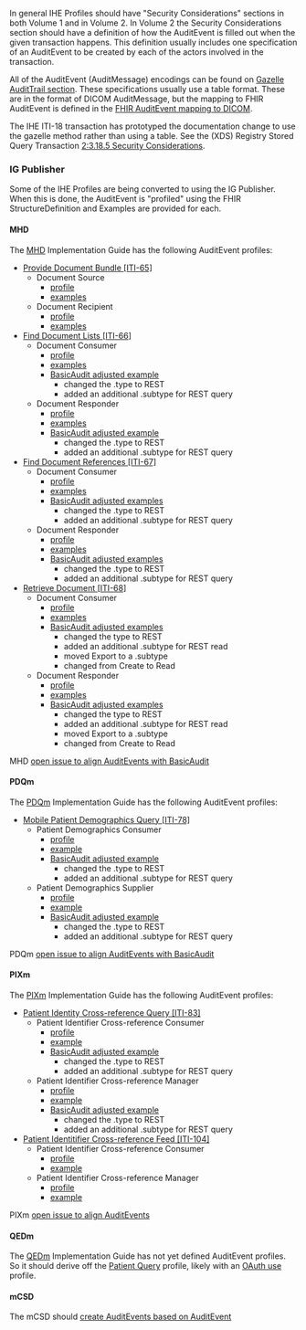 

In general IHE Profiles should have "Security Considerations" sections in both Volume 1 and in Volume 2. In Volume 2 the Security Considerations section should have a definition of how the AuditEvent is filled out when the given transaction happens. This definition usually includes one specification of an AuditEvent to be created by each of the actors involved in the transaction.

All of the AuditEvent (AuditMessage) encodings can be found on [Gazelle AuditTrail section](https://gazelle.ihe.net/gss/audit-messages/list.seam;jsessionid=O8kPo08QmPxFgrWZQbhfzfTr). These specifications usually use a table format. These are in the format of DICOM AuditMessage, but the mapping to FHIR AuditEvent is defined in the [FHIR AuditEvent mapping to DICOM](http://hl7.org/fhir/auditevent-mappings.html#dicom).

The IHE ITI-18 transaction has prototyped the documentation change to use the gazelle method rather than using a table. See the (XDS) Registry Stored Query Transaction [2:3.18.5 Security Considerations](https://profiles.ihe.net/ITI/TF/Volume2/ITI-18.html#3.18.5).

### IG Publisher

Some of the IHE Profiles are being converted to using the IG Publisher. When this is done, the AuditEvent is "profiled" using the FHIR StructureDefinition and Examples are provided for each.

#### MHD

The [MHD](https://profiles.ihe.net/ITI/MHD/index.html) Implementation Guide has the following AuditEvent profiles:
- [Provide Document Bundle \[ITI-65\]](https://profiles.ihe.net/ITI/MHD/ITI-65.html)
  - Document Source 
    - [profile](https://profiles.ihe.net/ITI/MHD/StructureDefinition-IHE.MHD.ProvideBundle.Audit.Source.html)
	- [examples](https://profiles.ihe.net/ITI/MHD/AuditEvent-ex-auditProvideBundle-source.html)
  - Document Recipient 
    - [profile](https://profiles.ihe.net/ITI/MHD/StructureDefinition-IHE.MHD.ProvideBundle.Audit.Recipient.html)
	- [examples](https://profiles.ihe.net/ITI/MHD/AuditEvent-ex-auditProvideBundle-recipient.html)
- [Find Document Lists \[ITI-66\]](https://profiles.ihe.net/ITI/MHD/ITI-66.html)
  - Document Consumer
    - [profile](https://profiles.ihe.net/ITI/MHD/StructureDefinition-IHE.MHD.FindDocumentLists.Audit.Consumer.html)
	- [examples](https://profiles.ihe.net/ITI/MHD/AuditEvent-ex-auditFindDocumentLists-consumer.html)
	- [BasicAudit adjusted example](AuditEvent-ex-auditFindDocumentLists-consumer.html)
	  - changed the .type to REST
	  - added an additional .subtype for REST query
  - Document Responder
    - [profile](https://profiles.ihe.net/ITI/MHD/StructureDefinition-IHE.MHD.FindDocumentLists.Audit.Responder.html)
	- [examples](https://profiles.ihe.net/ITI/MHD/AuditEvent-ex-auditFindDocumentLists-responder.html)
	- [BasicAudit adjusted example](AuditEvent-ex-auditFindDocumentLists-responder.html)
	  - changed the .type to REST
	  - added an additional .subtype for REST query
- [Find Document References \[ITI-67\]](https://profiles.ihe.net/ITI/MHD/ITI-67.html)
  - Document Consumer
    - [profile](https://profiles.ihe.net/ITI/MHD/StructureDefinition-IHE.MHD.FindDocumentReferences.Audit.Consumer.html)
	- [examples](https://profiles.ihe.net/ITI/MHD/AuditEvent-ex-auditFindDocumentReferences-consumer.html)
	- [BasicAudit adjusted examples](AuditEvent-ex-auditFindDocumentReferences-consumer.html)
	  - changed the .type to REST
	  - added an additional .subtype for REST query
  - Document Responder
    - [profile](https://profiles.ihe.net/ITI/MHD/StructureDefinition-IHE.MHD.FindDocumentReferences.Audit.Responder.html)
	- [examples](https://profiles.ihe.net/ITI/MHD/AuditEvent-ex-auditFindDocumentReferences-responder.html)
	- [BasicAudit adjusted examples](AuditEvent-ex-auditFindDocumentReferences-responder.html)
	  - changed the .type to REST
	  - added an additional .subtype for REST query
- [Retrieve Document \[ITI-68\]](https://profiles.ihe.net/ITI/MHD/ITI-68.html)  
  - Document Consumer
    - [profile](https://profiles.ihe.net/ITI/MHD/StructureDefinition-IHE.MHD.RetrieveDocument.Audit.Consumer.html)
	- [examples](https://profiles.ihe.net/ITI/MHD/AuditEvent-ex-auditRetrieveDocument-consumer.html)
	- [BasicAudit adjusted examples](AuditEvent-ex-auditRetrieveDocument-consumer.html)
	  - changed the type to REST
	  - added an additional .subtype for REST read
	  - moved Export to a .subtype
	  - changed from Create to Read
  - Document Responder
    - [profile](https://profiles.ihe.net/ITI/MHD/StructureDefinition-IHE.MHD.RetrieveDocument.Audit.Responder.html)
	- [examples](https://profiles.ihe.net/ITI/MHD/AuditEvent-ex-auditRetrieveDocument-responder.html)
	- [BasicAudit adjusted examples](AuditEvent-ex-auditRetrieveDocument-responder.html)
	  - changed the type to REST
	  - added an additional .subtype for REST read
	  - moved Export to a .subtype
	  - changed from Create to Read
	
MHD [open issue to align AuditEvents with BasicAudit](https://github.com/IHE/ITI.MHD/issues/133)	

#### PDQm

The [PDQm](https://profiles.ihe.net/ITI/PDQm/index.html) Implementation Guide has the following AuditEvent profiles:
- [Mobile Patient Demographics Query \[ITI-78\]](https://profiles.ihe.net/ITI/PDQm/ITI-78.html)
  - Patient Demographics Consumer
    - [profile](https://profiles.ihe.net/ITI/PDQm/StructureDefinition-IHE.PDQm.Query.Audit.Consumer.html)
    - [example](https://profiles.ihe.net/ITI/PDQm/AuditEvent-ex-auditPdqmQuery-consumer.html)
    - [BasicAudit adjusted example](AuditEvent-ex-auditPdqmQuery-consumer.html)
	  - changed the .type to REST
	  - added an additional .subtype for REST query  
  - Patient Demographics Supplier
    - [profile](https://profiles.ihe.net/ITI/PDQm/StructureDefinition-IHE.PDQm.Query.Audit.Supplier.html)
    - [example](https://profiles.ihe.net/ITI/PDQm/AuditEvent-ex-auditPdqmQuery-supplier.html)
    - [BasicAudit adjusted example](AuditEvent-ex-auditPdqmQuery-supplier.html)
	  - changed the .type to REST
	  - added an additional .subtype for REST query

PDQm [open issue to align AuditEvents with BasicAudit](https://github.com/IHE/ITI.PDQm/issues/84)
	  
#### PIXm

The [PIXm](https://profiles.ihe.net/ITI/PIXm/index.html) Implementation Guide has the following AuditEvent profiles:
- [Patient Identity Cross-reference Query \[ITI-83\]](https://profiles.ihe.net/ITI/PIXm/ITI-83.html)
  - Patient Identifier Cross-reference Consumer
    - [profile](https://profiles.ihe.net/ITI/PIXm/StructureDefinition-IHE.PIXm.Query.Audit.Consumer.html)
    - [example](https://profiles.ihe.net/ITI/PIXm/AuditEvent-ex-auditPixmQuery-consumer.html)
    - [BasicAudit adjusted example](AuditEvent-ex-auditPixmQuery-consumer.html)
	  - changed the .type to REST
	  - added an additional .subtype for REST query  
  - Patient Identifier Cross-reference Manager
    - [profile](https://profiles.ihe.net/StructureDefinition-IHE.PIXm.Query.Audit.Manager.html)
    - [example](https://profiles.ihe.net/ITI/PIXm/AuditEvent-ex-auditPixmQuery-manager.html)
    - [BasicAudit adjusted example](AuditEvent-ex-auditPixmQuery-manager.html)
	  - changed the .type to REST
	  - added an additional .subtype for REST query
- [Patient Identitifier Cross-reference Feed \[ITI-104\]](https://profiles.ihe.net/ITI/PIXm/ITI-104.html)
  - Patient Identifier Cross-reference Consumer
    - [profile](https://profiles.ihe.net/ITI/PIXm/StructureDefinition-IHE.PIXm.Feed.Audit.Source.html)
    - [example](https://profiles.ihe.net/ITI/PIXm/AuditEvent-ex-auditPixmFeed-source.html)
  - Patient Identifier Cross-reference Manager
    - [profile](https://profiles.ihe.net/StructureDefinition-IHE.PIXm.Feed.Audit.Manager.html)
    - [example](https://profiles.ihe.net/ITI/PIXm/AuditEvent-ex-auditPixmFeed-manager.html)

PIXm [open issue to align AuditEvents](https://github.com/IHE/ITI.PIXm/issues/116)

#### QEDm

The [QEDm](https://wiki.ihe.net/index.php?title=Query_for_Existing_Data_for_Mobile_(QEDm)) Implementation Guide has not yet defined AuditEvent profiles. So it should derive off the [Patient Query](StructureDefinition-IHE.BasicAudit.PatientQuery.html) profile, likely with an [OAuth use](StructureDefinition-IHE.BasicAudit.IUAaccessTokenUse.html) profile.

#### mCSD

The mCSD should [create AuditEvents based on AuditEvent](https://github.com/IHE/ITI.mCSD/issues/91)

